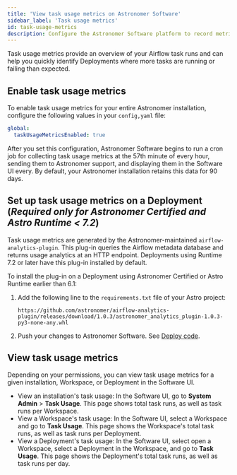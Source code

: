 ```yaml
---
title: 'View task usage metrics on Astronomer Software'
sidebar_label: 'Task usage metrics'
id: task-usage-metrics
description: Configure the Astronomer Software platform to record metrics about task usage.
---
```


Task usage metrics provide an overview of your Airflow task runs and can help you quickly identify Deployments where more tasks are running or failing than expected.

## Enable task usage metrics

To enable task usage metrics for your entire Astronomer installation, configure the following values in your `config,yaml` file:

```yaml
global:
  taskUsageMetricsEnabled: true
```

After you set this configuration, Astronomer Software begins to run a cron job for collecting task usage metrics at the 57th minute of every hour, sending them to Astronomer support, and displaying them in the Software UI every. By default, your Astronomer installation retains this data for 90 days. 

## Set up task usage metrics on a Deployment (_Required only for Astronomer Certified and Astro Runtime < 7.2_)

Task usage metrics are generated by the Astronomer-maintained `airflow-analytics-plugin`. This plug-in queries the Airflow metadata database and returns usage analytics at an HTTP endpoint. Deployments using Runtime 7.2 or later have this plug-in installed by default.

To install the plug-in on a Deployment using Astronomer Certified or Astro Runtime earlier than 6.1:

1. Add the following line to the `requirements.txt` file of your Astro project:

    ```text
    https://github.com/astronomer/airflow-analytics-plugin/releases/download/1.0.3/astronomer_analytics_plugin-1.0.3-py3-none-any.whl
    ```

2. Push your changes to Astronomer Software. See [Deploy code](deploy-cli.md).

## View task usage metrics

Depending on your permissions, you can view task usage metrics for a given installation, Workspace, or Deployment in the Software UI.

- View an installation's task usage: In the Software UI, go to **System Admin** > **Task Usage**. This page shows total task runs, as well as task runs per Workspace.
- View a Workspace's task usage: In the Software UI, select a Workspace and go to **Task Usage**. This page shows the Workspace's total task runs, as well as task runs per Deployment.
- View a Deployment's task usage: In the Software UI, select open a Workspace, select a Deployment in the Workspace, and go to **Task Usage**. This page shows the Deployment's total task runs, as well as task runs per day.